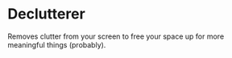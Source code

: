 # Declutterer
Removes clutter from your screen to free your space up for more meaningful things (probably).
